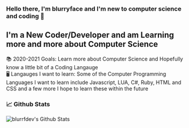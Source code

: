 ### Hello there, I'm blurryface and I'm new to computer science and coding 🙂

## I'm a New Coder/Developer and am Learning more and more about Computer Science 
📚 2020-2021 Goals: Learn more about Computer Science and Hopefully know a little bit of a Coding Langauge                                                      
🖥️ Langauges I want to learn: Some of the Computer Programming Languages I want to learn include Javascript, LUA, C#, Ruby, HTML and CSS and a few more I hope to learn these within the future

### 📈 Github Stats

<img align="left" alt="blurrfdev's Github Stats" src="https://github-readme-stats.vercel.app/api?username=blurrfdev&show_icons=true&theme=tokyonight" />